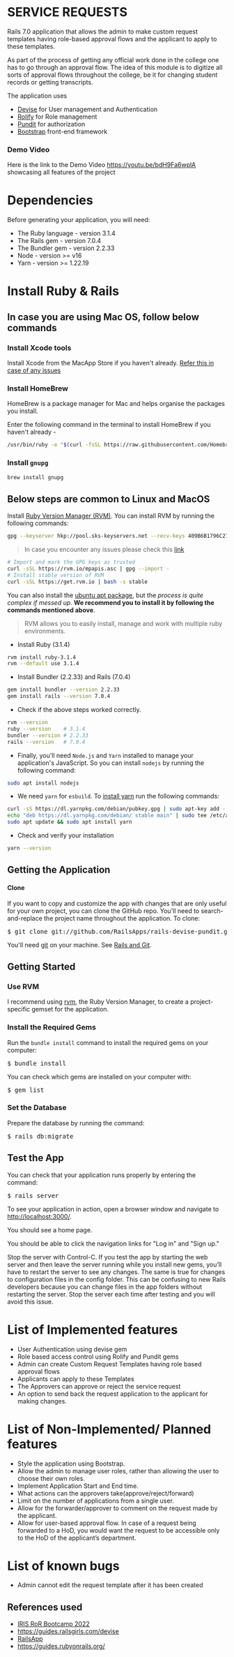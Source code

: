 # SERVICE REQUESTS



Rails 7.0 application that allows the admin to make custom request templates having role-based approval flows and the applicant to apply to these templates.

As part of the process of getting any official work done in the college one has to go through an approval flow. The idea of this module is to digitize all sorts of approval flows throughout the college, be it for changing student records or getting transcripts.

The application uses

* [Devise](https://github.com/plataformatec/devise) for User management and Authentication
* [Rolify](https://github.com/EppO/rolify) for Role management
* [Pundit](https://github.com/elabs/pundit) for authorization
* [Bootstrap](http://getbootstrap.com/) front-end framework

### Demo Video

Here is the link to the Demo Video https://youtu.be/bdH9Fa6wplA showcasing all features of the project

# Dependencies

Before generating your application, you will need:
* The Ruby language - version 3.1.4
* The Rails gem - version 7.0.4
* The Bundler gem - version 2.2.33
* Node - version >= v16
* Yarn - version >= 1.22.19

# Install Ruby & Rails

## In case you are using Mac OS, follow below commands
### Install Xcode tools

Install Xcode from the MacApp Store if you haven't already.
[Refer this in case of any issues](https://stackoverflow.com/questions/9329243/xcode-install-command-line-tools)

### Install HomeBrew

HomeBrew is a package manager for Mac and helps organise the packages you install.

Enter the following command in the terminal to install HomeBrew if you haven't already -
```bash
/usr/bin/ruby -e "$(curl -fsSL https://raw.githubusercontent.com/Homebrew/install/master/install)"
```

### Install `gnupg`

```bash
brew install gnupg
```

## Below steps are common to Linux and MacOS

Install [Ruby Version Manager (RVM)](http://rvm.io/rvm/install).
You can install RVM by running the following commands:

```bash
gpg --keyserver hkp://pool.sks-keyservers.net --recv-keys 409B6B1796C275462A1703113804BB82D39DC0E3 7D2BAF1CF37B13E2069D6956105BD0E739499BDB
```

> In case you encounter any issues please check this [link](https://rvm.io/rvm/security)
```bash
# Import and mark the GPG keys as trusted
curl -sSL https://rvm.io/mpapis.asc | gpg --import -
# Install stable version of RVM
curl -sSL https://get.rvm.io | bash -s stable
```
You can also install the [ubuntu apt package](https://github.com/rvm/ubuntu_rvm), but the _process is quite complex if messed up_. 
**We recommend you to install it by following the commands mentioned above**.

> RVM allows you to easily install, manage and work with multiple ruby
> environments.
- Install Ruby (3.1.4)
```bash
rvm install ruby-3.1.4
rvm --default use 3.1.4
```


- Install Bundler (2.2.33) and Rails (7.0.4)
```bash
gem install bundler --version 2.2.33
gem install rails --version 7.0.4
```


- Check if the above steps worked correctly.
```bash
rvm --version
ruby --version    # 3.1.4
bundler --version # 2.2.33
rails --version   # 7.0.4
```
* Finally, you'll need `Node.js` and `Yarn` installed to manage your application's JavaScript. So you can install `nodejs` by running the following command:
```bash
sudo apt install nodejs
```
* We need `yarn` for `esbuild`. To [install yarn](https://classic.yarnpkg.com/en/docs/install/#debian-stable) run the following commands:
```bash
curl -sS https://dl.yarnpkg.com/debian/pubkey.gpg | sudo apt-key add -
echo "deb https://dl.yarnpkg.com/debian/ stable main" | sudo tee /etc/apt/sources.list.d/yarn.list
sudo apt update && sudo apt install yarn
```

- Check and verify your installation
```bash
yarn --version
```

## Getting the Application

#### Clone

If you want to copy and customize the app with changes that are only useful for your own project, you can clone the GitHub repo. You'll need to search-and-replace the project name throughout the application.
To clone:

<pre>
$ git clone git://github.com/RailsApps/rails-devise-pundit.git
</pre>

You'll need [git](http://git-scm.com/) on your machine. See [Rails and Git](http://railsapps.github.io/rails-git.html).

## Getting Started


### Use RVM

I recommend using [rvm](https://rvm.io/), the Ruby Version Manager, to create a project-specific gemset for the application. 


### Install the Required Gems



Run the `bundle install` command to install the required gems on your computer:

<pre>
$ bundle install
</pre>

You can check which gems are installed on your computer with:

<pre>
$ gem list
</pre>

### Set the Database

Prepare the database by running the command:

<pre>
$ rails db:migrate
</pre>

## Test the App

You can check that your application runs properly by entering the command:

<pre>
$ rails server
</pre>

To see your application in action, open a browser window and navigate to [http://localhost:3000/](http://localhost:3000).

You should see a home page.

You should be able to click the navigation links for "Log in" and "Sign up."

Stop the server with Control-C. If you test the app by starting the web server and then leave the server running while you install new gems, you’ll have to restart the server to see any changes. The same is true for changes to configuration files in the config folder. This can be confusing to new Rails developers because you can change files in the app folders without restarting the server. Stop the server each time after testing and you will avoid this issue.

# List of Implemented features
* User Authentication using devise gem
* Role based access control using Rolify and Pundit gems
* Admin can create Custom Request Templates having role based approval flows
* Applicants can apply to these Templates
* The Approvers can approve or reject the service request
* An option to send back the request application to the applicant for making changes.

# List of Non-Implemented/ Planned features
* Style the application using Bootstrap.
* Allow the admin to manage user roles, rather than allowing the user to choose their own roles.
* Implement Application Start and End time.
* What actions can the approvers take(approve/reject/forward)
* Limit on the number of applications from a single user.
* Allow for the forwarder/approver to comment on the request made by the applicant.
* Allow for user-based approval flow. In case of a request being forwarded to a HoD, you would want the request to be accessible only to the HoD of the applicant’s department.

# List of known bugs
* Admin cannot edit the request template after it has been created

## References used 
* [IRIS RoR Bootcamp 2022](https://github.com/sujalamati/IRIS-RoR-Bootcamp-2022/)
* https://guides.railsgirls.com/devise
* [RailsApp](https://railsapps.github.io/rails-authorization.html#:~:text=Authorization%20is%20a%20requirement%20for,may%20be%20all%20you%20need.)
* https://guides.rubyonrails.org/